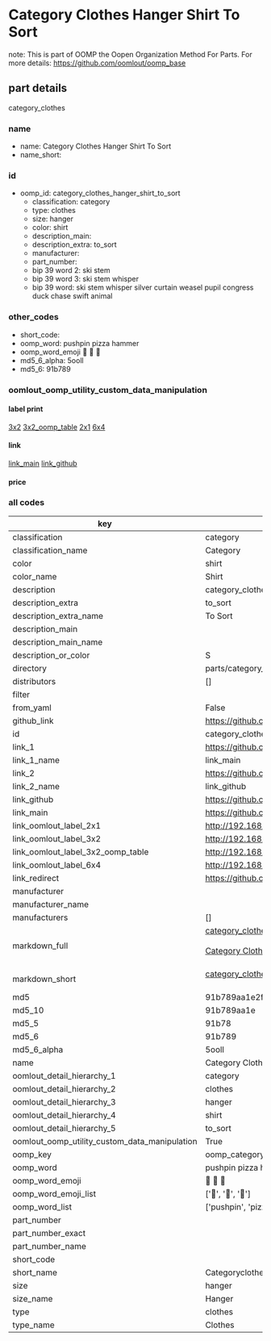 # Category Clothes Hanger Shirt To Sort  

note: This is part of OOMP the Oopen Organization Method For Parts. For more details: https://github.com/oomlout/oomp_base

##  part details
  



category_clothes



### name
* name: Category Clothes Hanger Shirt To Sort
* name_short: 
### id
* oomp_id: category_clothes_hanger_shirt_to_sort
  * classification: category
  * type: clothes
  * size: hanger
  * color: shirt
  * description_main: 
  * description_extra: to_sort
  * manufacturer: 
  * part_number: 
  * bip 39 word 2: ski stem
  * bip 39 word 3: ski stem whisper
  * bip 39 word: ski stem whisper silver curtain weasel pupil congress duck chase swift animal

### other_codes
* short_code: 
* oomp_word: pushpin pizza hammer
* oomp_word_emoji :pushpin: :pizza: :hammer:
* md5_6_alpha: 5ooll
* md5_6: 91b789






### oomlout_oomp_utility_custom_data_manipulation
#### label print
[3x2](http://192.168.1.245:1112/?label=oomp%205ooll)
[3x2_oomp_table](http://192.168.1.108:1112/?label=oomp%205ooll)
[2x1](http://192.168.1.242:1112/?label=oomp%205ooll)
[6x4](http://192.168.1.55:1112/?label=oomp%205ooll)    

#### link

[link_main](https://github.com/oomlout/oomlout_oomp_version_1_messy/tree/main/parts/category_clothes_hanger_shirt_to_sort) [link_github](https://github.com/oomlout/oomlout_oomp_version_1_messy/tree/main/parts/category_clothes_hanger_shirt_to_sort)                             

#### price







### all codes 
| key | value |  
| --- | --- |  
| classification | category |  
| classification_name | Category |  
| color | shirt |  
| color_name | Shirt |  
| description | category_clothes |  
| description_extra | to_sort |  
| description_extra_name | To Sort |  
| description_main |  |  
| description_main_name |  |  
| description_or_color | S  |  
| directory | parts/category_clothes_hanger_shirt_to_sort |  
| distributors | [] |  
| filter |  |  
| from_yaml | False |  
| github_link | https://github.com/oomlout/oomlout_oomp_part_src/tree/main/parts/category_clothes_hanger_shirt_to_sort |  
| id | category_clothes_hanger_shirt_to_sort |  
| link_1 | https://github.com/oomlout/oomlout_oomp_version_1_messy/tree/main/parts/category_clothes_hanger_shirt_to_sort |  
| link_1_name | link_main |  
| link_2 | https://github.com/oomlout/oomlout_oomp_version_1_messy/tree/main/parts/category_clothes_hanger_shirt_to_sort |  
| link_2_name | link_github |  
| link_github | https://github.com/oomlout/oomlout_oomp_version_1_messy/tree/main/parts/category_clothes_hanger_shirt_to_sort |  
| link_main | https://github.com/oomlout/oomlout_oomp_version_1_messy/tree/main/parts/category_clothes_hanger_shirt_to_sort |  
| link_oomlout_label_2x1 | http://192.168.1.242:1112/?label=oomp%205ooll |  
| link_oomlout_label_3x2 | http://192.168.1.245:1112/?label=oomp%205ooll |  
| link_oomlout_label_3x2_oomp_table | http://192.168.1.108:1112/?label=oomp%205ooll |  
| link_oomlout_label_6x4 | http://192.168.1.55:1112/?label=oomp%205ooll |  
| link_redirect | https://github.com/oomlout/oomlout_oomp_version_1_messy/tree/main/parts/category_clothes_hanger_shirt_to_sort |  
| manufacturer |  |  
| manufacturer_name |  |  
| manufacturers | [] |  
| markdown_full | [category_clothes_hanger_shirt_to_sort](none)<br>[](none)<br>[Category Clothes Hanger Shirt To Sort](none)<br><br> |  
| markdown_short | [category_clothes_hanger_shirt_to_sort](none)<br><br> |  
| md5 | 91b789aa1e2f15bfe21b1c8df5355652 |  
| md5_10 | 91b789aa1e |  
| md5_5 | 91b78 |  
| md5_6 | 91b789 |  
| md5_6_alpha | 5ooll |  
| name | Category Clothes Hanger Shirt To Sort |  
| oomlout_detail_hierarchy_1 | category |  
| oomlout_detail_hierarchy_2 | clothes |  
| oomlout_detail_hierarchy_3 | hanger |  
| oomlout_detail_hierarchy_4 | shirt |  
| oomlout_detail_hierarchy_5 | to_sort |  
| oomlout_oomp_utility_custom_data_manipulation | True |  
| oomp_key | oomp_category_clothes_hanger_shirt_to_sort |  
| oomp_word | pushpin pizza hammer |  
| oomp_word_emoji | :pushpin: :pizza: :hammer: |  
| oomp_word_emoji_list | [':pushpin:', ':pizza:', ':hammer:'] |  
| oomp_word_list | ['pushpin', 'pizza', 'hammer'] |  
| part_number |  |  
| part_number_exact |  |  
| part_number_name |  |  
| short_code |  |  
| short_name | Categoryclothes |  
| size | hanger |  
| size_name | Hanger |  
| type | clothes |  
| type_name | Clothes |  
